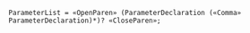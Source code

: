 <!-- This file is generated automatically by infrastructure scripts. Please don't edit by hand. -->

```{ .ebnf .slang-ebnf #ParameterList }
ParameterList = «OpenParen» (ParameterDeclaration («Comma» ParameterDeclaration)*)? «CloseParen»;
```
